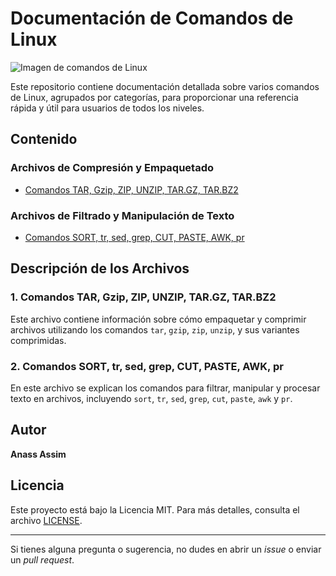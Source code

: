 # Documentación de Comandos de Linux

![Imagen de comandos de Linux](https://via.placeholder.com/800x200.png?text=Comandos+de+Linux) <!-- Replace with actual image URL -->

Este repositorio contiene documentación detallada sobre varios comandos de Linux, agrupados por categorías, para proporcionar una referencia rápida y útil para usuarios de todos los niveles.

## Contenido

### Archivos de Compresión y Empaquetado
- [Comandos TAR, Gzip, ZIP, UNZIP, TAR.GZ, TAR.BZ2](./compresion_empaquetado.md)

### Archivos de Filtrado y Manipulación de Texto
- [Comandos SORT, tr, sed, grep, CUT, PASTE, AWK, pr](./filtrado_manipulacion.md)

## Descripción de los Archivos

### 1. Comandos TAR, Gzip, ZIP, UNZIP, TAR.GZ, TAR.BZ2
Este archivo contiene información sobre cómo empaquetar y comprimir archivos utilizando los comandos `tar`, `gzip`, `zip`, `unzip`, y sus variantes comprimidas.

### 2. Comandos SORT, tr, sed, grep, CUT, PASTE, AWK, pr
En este archivo se explican los comandos para filtrar, manipular y procesar texto en archivos, incluyendo `sort`, `tr`, `sed`, `grep`, `cut`, `paste`, `awk` y `pr`.

## Autor

**Anass Assim**

## Licencia

Este proyecto está bajo la Licencia MIT. Para más detalles, consulta el archivo [LICENSE](./LICENSE).

---

Si tienes alguna pregunta o sugerencia, no dudes en abrir un *issue* o enviar un *pull request*.
